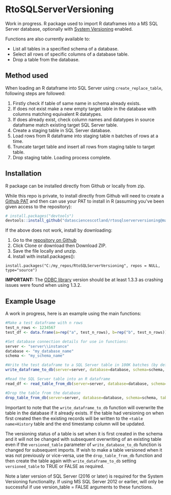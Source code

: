 # RtoSQLServerVersioning
Work in progress. R package used to import R dataframes into a MS SQL Server database, optionally with [System Versioning](https://docs.microsoft.com/en-us/sql/relational-databases/tables/creating-a-system-versioned-temporal-table?view=sql-server-ver15) enabled.  

Functions are also currently available to: 
- List all tables in a specified schema of a database. 
- Select all rows of specific columns of a database table.
- Drop a table from the database.

## Method used
When loading an R dataframe into SQL Server using `create_replace_table`, following steps are followed:
1. Firstly check if table of same name in schema already exists.
2. If does not exist make a new empty target table in the database with columns matching equivalent R datatypes.
3. If does already exist, check column names and datatypes in source dataframe match existing target SQL Server table.
4. Create a staging table in SQL Server database.
5. Load rows from R dataframe into staging table n batches of rows at a time.
6. Truncate target table and insert all rows from staging table to target table.
7. Drop staging table. Loading process complete.


## Installation
R package can be installed directly from Github or locally from zip.  

While this repo is private, to install directly from Github will need to create a [Github PAT](https://docs.github.com/en/authentication/keeping-your-account-and-data-secure/creating-a-personal-access-token) and then can use your PAT to install in R (assuming you've been given access to the repository):

```r
# install.packages("devtools")
devtools::install_github("datasciencescotland/rtosqlserverversioning@main", auth_token = "<my personal access token>")
```

If the above does not work, install by downloading:

1. Go to the [repository on Github](https://github.com/datasciencescotland/rtosqlserverversioning)
2. Click Clone or download then Download ZIP.
3. Save the file locally and unzip.
4. Install with install.packages():
```
install.packages("C:/my_repos/RtoSQLServerVersioning", repos = NULL, type="source")
```

**IMPORTANT:** The [ODBC library](https://CRAN.R-project.org/package=odbc) version should be at least 1.3.3 as crashing issues were found when using 1.3.2.

## Example Usage
A work in progress, here is an example using the main functions:
```r
#Make a test dataframe with n rows
test_n_rows <- 1234567
test_df <- data.frame(a=rep("a", test_n_rows), b=rep("b", test_n_rows))

#Set database connection details for use in functions:
server <- "server\\instance"
database <- "my_database_name"
schema <- "my_schema_name"

#Write the test dataframe to a SQL Server table in 100K batches (by default system versioning is FALSE)
write_dataframe_to_db(server=server, database=database, schema=schema, table_name="test_r_tbl", dataframe=iris, batch_size=1e5, versioned_table=FALSE)

#Read the SQL Server table into an R dataframe
read_df <- read_table_from_db(server=server, database=database, schema=schema, table_name="test_r_tbl")

#Drop the table from the database
drop_table_from_db(server=server, database=database, schema=schema, table_name="test_r_tbl")

```

Important to note that the `write_dataframe_to_db` function will overwrite the table in the database if it already exists. If the table had versioning on when first created then the existing records will be written to the `<table name>History` table and the end timestamp column will be updated. 

The versioning status of a table is set when it is first created in the schema and it will not be changed with subsequent overwriting of an existing table even if the `versioned_table` parameter of `write_database_to_db` function is changed for subsequent imports. If wish to make a table versioned when it was not previously or vice-versa, use the `drop_table_from_db` function and then create the table again with `write_dataframe_to_db` setting `versioned_table` to TRUE or FALSE as required. 

Note a later version of SQL Server (2016 or later) is required for the System Versioning functionality. If using MS SQL Server 2012 or earlier, will only be successful if use version_table = FALSE arguments to these functions.
